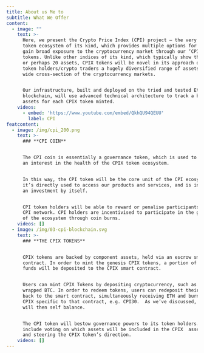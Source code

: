 ```yaml
---
title: About us Me to
subtitle: What We Offer
content:
  - image: ""
    text: >-
      Here, we present the Crypto Price Index (CPI) project – the very first
      token ecosystem of its kind, which provides multiple options for users to
      gain broad exposure to the cryptocurrency market through our ‘CPIX’
      tokens. Unlike other indices of its kind, which typically show the top 10
      or perhaps 20 assets, CPIX tokens will be novel in its approach of showing
      token holders/crypto traders a hugely diversified range of assets across a
      wide cross-section of the cryptocurrency markets. 


      Our infrastructure, built and deployed on the tried and tested Ethereum
      blockchain, will use advanced technical architecture to track a basket of
      assets for each CPIX token minted.
    videos:
      - embed: 'https://www.youtube.com/embed/QkhQU94QEUU'
        label: CPI
featcontent:
  - image: /img/cpi_200.png
    text: >-
      ### **CPI COIN**


      The CPI coin is essentially a governance token, which is used to represent
      an interest in the health of the CPIX token ecosystem. 


      In this way, the CPI token will be the core unit of the CPI ecosystem, as
      it’s directly used to access our products and services, and is in no way
      an investment by itself.


      CPI token holders will be able to reward or penalise participants in the
      CPI network. CPI holders are incentivised to participate in the governance
      of the ecosystem through coin burns.
    videos: []
  - image: /img/03-cpi-blockchain.svg
    text: >-
      ### **THE CPIX TOKENS**


      CPIX tokens are backed by component assets, held via an escrow smart
      contract. In order to mint the genesis CPIX tokens, a portion of the CPI
      funds will be deposited to the CPIX smart contract.


      Users can mint CPIX Tokens by depositing cryptocurrency, such as ETH or
      wrapped BTC. In order to redeem tokens, users can redeposit their CPIX
      back to the smart contract, simultaneously receiving ETH and burning the
      CPIX specific to that contract, e.g. CPI30.  As we’ve discussed, the token
      will then self balance.


      The CPI token will bestow governance powers to its token holders. These
      include voting on which assets will be included in the CPIX  asset list,
      and steering the CPIX token’s direction.
    videos: []
---
```

